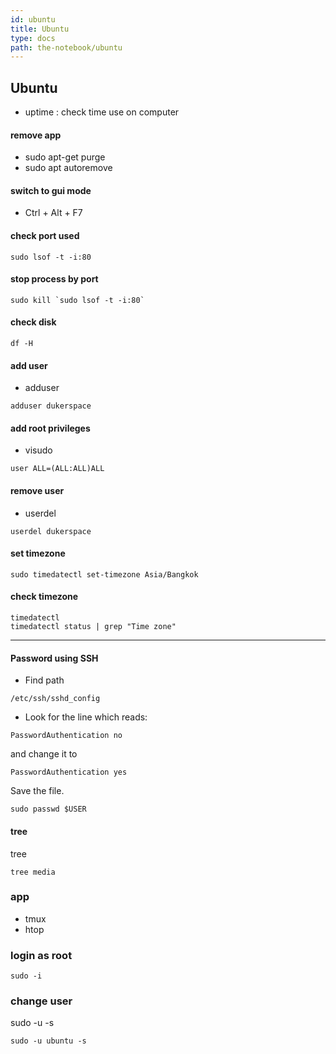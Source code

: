 ```yaml
---
id: ubuntu
title: Ubuntu
type: docs
path: the-notebook/ubuntu
---
```


## Ubuntu

- uptime : check time use on computer

#### remove app

- sudo apt-get purge <name>
- sudo apt autoremove

#### switch to gui mode

- Ctrl + Alt + F7

#### check port used

```
sudo lsof -t -i:80
```

#### stop process by port

```
sudo kill `sudo lsof -t -i:80`
```

#### check disk

```
df -H
```

#### add user

- adduser <username>

```
adduser dukerspace
```

#### add root privileges

- visudo

```
user ALL=(ALL:ALL)ALL
```

#### remove user

- userdel <username>

```
userdel dukerspace
```

#### set timezone

```
sudo timedatectl set-timezone Asia/Bangkok
```

#### check timezone

```
timedatectl
timedatectl status | grep "Time zone"
```

---

#### Password using SSH

- Find path

```
/etc/ssh/sshd_config
```

- Look for the line which reads:

```
PasswordAuthentication no
```

and change it to

```
PasswordAuthentication yes
```

Save the file.

```
sudo passwd $USER
```

#### tree

tree <folder>

```
tree media
```

### app

- tmux
- htop

### login as root

```
sudo -i
```

### change user

sudo -u <user> -s

```
sudo -u ubuntu -s
```
